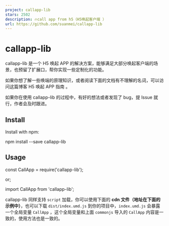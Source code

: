 ```yaml
---
project: callapp-lib
stars: 2502
description: 🔥call app from h5（H5唤起客户端 ）
url: https://github.com/suanmei/callapp-lib
---
```


callapp-lib
===========

callapp-lib 是一个 H5 唤起 APP 的解决方案，能够满足大部分唤起客户端的场景，也预留了扩展口，帮你实现一些定制化的功能。

如果你想了解一些唤端的原理知识，或者阅读下面的文档有不理解的名词，可以访问这篇博客 H5 唤起 APP 指南 。

如果你在使用 callapp-lib 的过程中，有好的想法或者发现了 bug，提 Issue 就行，作者会及时跟进。

Install
-------

Install with npm:

npm install --save callapp-lib

Usage
-----

const CallApp \= require('callapp-lib');

or;

import CallApp from 'callapp-lib';

callapp-lib 同样支持 `script` 加载，你可以使用下面的 **cdn 文件（地址在下面的示例中）**，也可以下载 `dist/index.umd.js` 到你的项目中，`index.umd.js` 会暴露一个全局变量 `CallApp` ，这个全局变量和上面 `commonjs` 导入的 `CallApp` 内容是一致的，使用方法也是一致的。

<!-- 及时下载未压缩的最新版本 Js -->
<script src\="https://unpkg.com/callapp-lib"\></script\>

or

<!-- 具体某一版本，本例中是 3.1.2 ，下载速度较上面快一些，因为上面的地址会有 302 -->
<script src\="https://unpkg.com/callapp-lib@3.1.2/dist/index.umd.js"\></script\>

callapp-lib 中传递出来的是一个类，你需要将它实例化，然后才能去调用实例对象的方法。

const options \= {
  key1: 'xxx',
  key2: 'xxx',
};
const callLib \= new CallApp(options);

callLib.open({
  param: {},
  path: 'xxx',
});

答疑
--

对常见的一些问题进行了汇总，如果这些问答无法解决你的疑惑，加钉钉群，按照提问模板进行提问

Options
-------

实例化过程中，需要传递一个 options 对象给类，options 对象各属性需要严格按照下面的格式。

下面所有不是必填的，如果你不需要传值，就不要写这个属性，而不是传递一个空字符串或者空对象，callapp-lib 并未对这种情况进行严格的检测。

### scheme

类型: `object`  
必填: ✅

用来配置 URL Scheme 所必须的那些 v 字段。

-   protocol
    
    类型: `string`  
    必填: ✅
    
    APP 协议，URL Scheme 的 scheme 字段，就是你要打开的 APP 的标识。
    
-   host
    
    类型: `string`  
    必填: ❎
    
    URL Scheme 的 host 字段。
    
-   port
    
    类型: `string` | `number`  
    必填: ❎
    
    URL Scheme 的 port 字段。
    

### protocol

callapp-lib 2.0.0 版本已移除，原先的 protocol 移入到新增的 scheme 属性中

### outChain

类型: `object`  
必填: ❎

外链。我们的 APP 的某些功能可能会集成到另一个 APP 中，为了区分它们的协议，会加上一个中间透明页来分发路由，这层中间页的 URL Scheme 对于我们来说就是外链。当然，这里的外链对 Intent 同样生效。

例：`youku://ykshortvideo?url=xxx`

-   protocol (2.0.0 版本由原先的 protocal 修改为 protocol，原先的 protocal 是拼写错误)
    
    同 URL Scheme 的 scheme 字段，在你的 APP 就和上面的 protocol 属性值相同，在其他 APP 打开就传该 APP 的 scheme 标识。
    
-   path
    
    参考 URL Scheme 的 path 字段，它代表了该 APP 的具体的某个功页面（功能），这里的 path 就是对应的中间页。
    
-   key
    
    既然只是中间页，它自然要打开我们真正要打开的页面，所以我们需要把要打开的页面的 URL Scheme 传递过去。就像前端从 URL 的 query 字符串里面取值一样，客户端也是从 URL Scheme 里面来取。至于参数 key 定成什么，大家自己去协商吧，上面的示例中 `url` 也只是一个示例。
    

### intent

类型: `object`  
必填: ❎

安卓原生谷歌浏览器必须传递 Intent 协议地址，才能唤起 APP。

它支持以下五个属性，其中 scheme 和 上面的 protocal 一样，其他四个都是 apk 相关信息，其中 package 和 scheme 必传：

-   package
-   action
-   category
-   component
-   scheme

### universal

类型: `object`  
必填: ❎

如果你们的 ios 工程师没有做相应的配置来让 APP 支持 Universal Link，你可以不用传递， _callap-lib_ 将会使用 URL Scheme 来替代它。

-   host
    
    你的 Universal Link 的域名，`apple-app-site-association` 文件就放在这个域名对应的服务器上。
    
-   pathKey
    
    `3.5.0` 版本以后 `pathKey` 非必填项，`pathkey` 填写与不填写代表了 Universal Link 拼接的两种方式。不建议使用 `pathKey` ，因为使用它拼接的 Universal Link 不贴合 URL 设计思想。
    
    -   不使用 pathKey：客户端提起 path 信息将会从 url 中获取，而不是从 queryString 中获取
        
        Universal Link 拼接规则:
        
        const universalLink \= \`https://${host}/${open方法中的path}?${open方法中param转换的queryString}\`;
        
    -   使用 pathKey：pathKey 就和前面 Intent 的 key 属性一样，只是这里的 pathKey 是客户端用来提取 path 信息的，以便知道调用的是 APP 的哪个页面。这个值也是需要你和 ios 童鞋协商定下来的。
        
        Universal Link 拼接规则:
        
        const universalLink \= \`https://${host}?${pathKey}\=${open方法中的path}&${open方法中param转换的queryString}\`;
        

### appstore

类型: `string`  
必填: ✅

APP 的 App Store 地址，例： `https://itunes.apple.com/cn/app/id1383186862`。

### yingyongbao

类型: `string`  
必填: ❎

APP 的应用宝地址，例：`'//a.app.qq.com/o/simple.jsp?pkgname=com.youku.shortvideo'`。如果不填写，则安卓微信中会直接跳转 fallback

### isSupportWeibo

类型: `boolean`  
必填: ❎ 默认值: false 是否支持微博，默认不支持

### timeout

类型: `number`  
必填: ❎  
默认值: 2000

等待唤端的时间（单位: ms），超时则判断为唤端失败。

### fallback

类型: `string`  
必填: ✅

唤端失败后跳转的地址。

### logFunc

类型: `function`  
必填: ❎

(status: 'pending' | 'failure') \=> void;

埋点入口函数。运营同学可能会希望我们在唤端的时候做埋点，将你的埋点函数传递进来，不管唤端成功与否，它都会被执行。当然，你也可以将这个函数另作他用。

这个回调函数会回执行两次，第一次是触发 open 方法，第二次是唤端失败，它有一个入参 status ，它有两个值 `pending` 和 `failure`，分别代表函数触发及唤端失败。

### buildScheme

类型: `function`  
必填: ❎

url scheme 自定义拼接函数，内置的 buildScheme 函数是按照 uri 规范来拼接的，如果你们的 app 对 url scheme 有特殊需求，可以自定义这个函数，此函数有两个入参，`(config, options)`, config 是你调用 open 方法是传入的对象，options 是你初始化 callapp-lib 时传入的对象。

Method
------

### open

唤端功能。接收一个对象作为参数，该对象支持以下属性：

-   path
    
    类型: `string` 必填: ✅
    
    需要打开的页面对应的值，URL Scheme 中的 path 部分，参照 H5 唤起 APP 指南 一文中的解释。
    
    只想要直接打开 app ，不需要打开特定页面，path 传空字符串 `''` 就可以。
    
-   param
    
    类型: `object`  
    必填: ❎
    
    打开 APP 某个页面，它需要接收的参数。
    
-   callback 必填: ❎
    
    类型: `function`
    
    自定义唤端失败回调函数。传递 `callback` 会覆盖 _callapp-lib_ 库中默认的唤端失败处理逻辑。
    

### generateScheme

接收一个对象作为参数，该对象包含以下属性：

-   path
-   param

属性含义和 `open` 方法参数的属性一致。

返回 URL Scheme。如果你觉得 _callapp-lib_ 的唤端处理方式不符合你的需求，但你又不想费心费力的自己去拼凑 URL Scheme，可以利用这个方法直接生成。

### generateIntent

生成 Intent 地址，接收参数同 `generateScheme` 方法参数。

### generateUniversalLink

生成 Universal Link，接收参数同 `generateScheme` 方法参数。

打赏
--

如果刚好解决了你的问题，如果你心情还不错，如果尚有余粮，可以给作者打赏一杯咖啡哦，爱宁~
